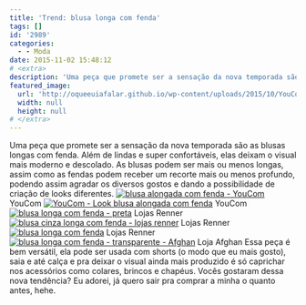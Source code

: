 ```yaml
---
title: 'Trend: blusa longa com fenda'
tags: []
id: '2989'
categories:
  - - Moda
date: 2015-11-02 15:48:12
# <extra>
description: 'Uma peça que promete ser a sensação da nova temporada são as blusas longas com fenda. Além de lindas e super confortáveis, elas deixam o visual mais moderno e descolado. As blusas podem ser mais ou menos longas, assim como as fendas podem receber um recorte mais ou menos profundo, podendo assim agradar os diversos gostos e dando a possibilidade de criação de looks diferentes. Essa peça é bem versátil, ela pode ser usada com shorts (o modo que eu mais gosto), saia e até calça e pra deixar o visual ainda mais produzido é só caprichar nos acessórios como colares, brincos e chapéus. Vocês gostaram dessa nova tendência? Eu adorei, já quero sair pra comprar a minha o quanto antes, hehe.'
featured_image: 
  url: 'http://oqueeuiafalar.github.io/wp-content/uploads/2015/10/YouCom-blusa-alongada-com-fenda.jpg'
  width: null
  height: null
# </extra>
---
```


Uma peça que promete ser a sensação da nova temporada são as blusas longas com fenda. Além de lindas e super confortáveis, elas deixam o visual mais moderno e descolado. As blusas podem ser mais ou menos longas, assim como as fendas podem receber um recorte mais ou menos profundo, podendo assim agradar os diversos gostos e dando a possibilidade de criação de looks diferentes. [![blusa alongada com fenda - YouCom](/wp-content/uploads/2015/10/YouCom-blusa-alongada-com-fenda.jpg)](/wp-content/uploads/2015/10/YouCom-blusa-alongada-com-fenda.jpg) YouCom [![YouCom - Look blusa alongada com fenda](/wp-content/uploads/2015/10/youcom.jpg)](/wp-content/uploads/2015/10/youcom.jpg) YouCom [![blusa longa com fenda - preta](/wp-content/uploads/2015/10/Blusa-longa-com-fenda-Lojas-Renner.jpg)](/wp-content/uploads/2015/10/Blusa-longa-com-fenda-Lojas-Renner.jpg) Lojas Renner [![blusa cinza longa com fenda - lojas renner](/wp-content/uploads/2015/10/blusa-alongada-com-fenda-cinza.jpg)](/wp-content/uploads/2015/10/blusa-alongada-com-fenda-cinza.jpg) Lojas Renner [![blusa longa com fenda](/wp-content/uploads/2015/10/blusa-longa-com-fenda.jpg)](/wp-content/uploads/2015/10/blusa-longa-com-fenda.jpg) Lojas Renner [![blusa longa com fenda - transparente - Afghan](/wp-content/uploads/2015/10/blusa-alongada-com-fenda-transparente-682x1024.jpg)](/wp-content/uploads/2015/10/blusa-alongada-com-fenda-transparente.jpg) Loja Afghan Essa peça é bem versátil, ela pode ser usada com shorts (o modo que eu mais gosto), saia e até calça e pra deixar o visual ainda mais produzido é só caprichar nos acessórios como colares, brincos e chapéus. Vocês gostaram dessa nova tendência? Eu adorei, já quero sair pra comprar a minha o quanto antes, hehe.
